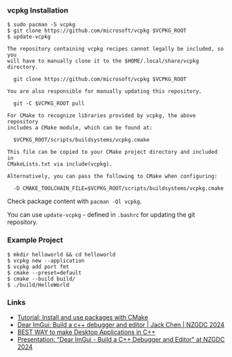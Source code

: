 ### vcpkg Installation

```shell
$ sudo pacman -S vcpkg
$ git clone https://github.com/microsoft/vcpkg $VCPKG_ROOT
$ update-vcpkg
```

```
The repository containing vcpkg recipes cannot legally be included, so you
will have to manually clone it to the $HOME/.local/share/vcpkg directory.

  git clone https://github.com/microsoft/vcpkg $VCPKG_ROOT

You are also responsible for manually updating this repository.

  git -C $VCPKG_ROOT pull

For CMake to recognize libraries provided by vcpkg, the above repository
includes a CMake module, which can be found at:

  $VCPKG_ROOT/scripts/buildsystems/vcpkg.cmake

This file can be copied to your CMake project directory and included in
CMakeLists.txt via include(vcpkg).

Alternatively, you can pass the following to CMake when configuring:

  -D CMAKE_TOOLCHAIN_FILE=$VCPKG_ROOT/scripts/buildsystems/vcpkg.cmake
```

Check package content with `pacman -Ql vcpkg`.

You can use `update-vcpkg` - defined in `.bashrc` for updating the git repository.

### Example Project

```shell
$ mkdir helloworld && cd helloworld
$ vcpkg new --application
$ vcpkg add port fmt
$ cmake --preset=default
$ cmake --build build/
$ ./build/HelloWorld
```

### Links

- [Tutorial: Install and use packages with CMake](https://learn.microsoft.com/en-us/vcpkg/get_started/get-started?pivots=shell-bash)
- [Dear ImGui: Build a c++ debugger and editor | Jack Chen | NZGDC 2024](https://www.youtube.com/watch?v=c33btiw-vhg&pp=ygUFaW1ndWk%3D)
- [BEST WAY to make Desktop Applications in C++](https://www.youtube.com/watch?v=vWXrFetSH8w&t=267s&pp=ygUFaW1ndWnSBwkJsgkBhyohjO8%3D)
- [Presentation: "Dear ImGui - Build a C++ Debugger and Editor" at NZGDC 2024](https://github.com/watermelon30/nzgdc_dear_imgui)
